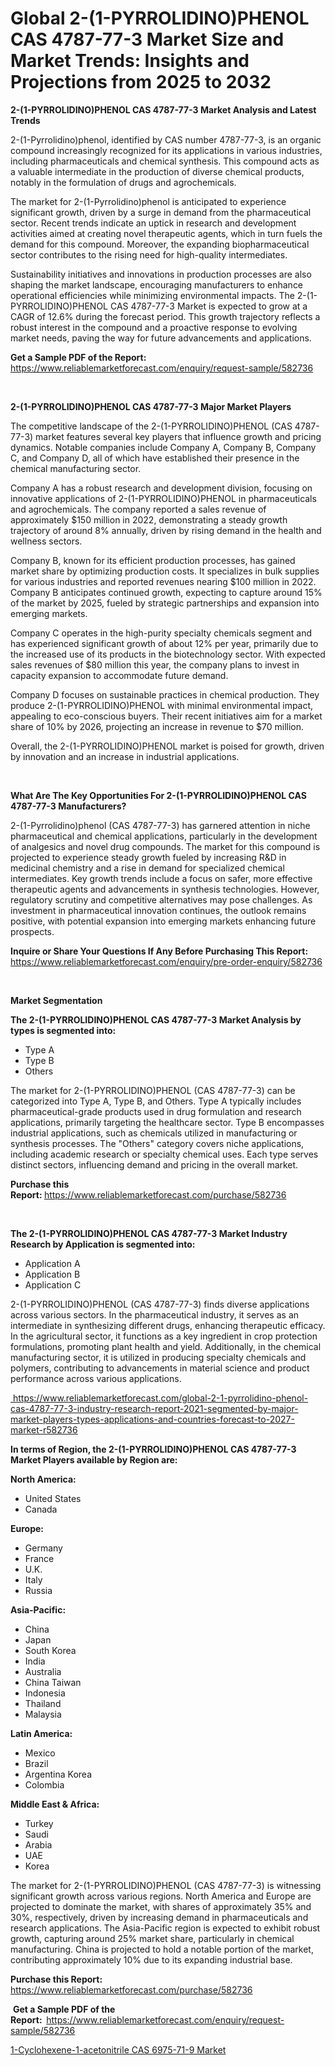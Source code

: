 <p><h1>Global 2-(1-PYRROLIDINO)PHENOL CAS 4787-77-3 Market Size and Market Trends: Insights and Projections from 2025 to 2032</h1></p><p><strong>2-(1-PYRROLIDINO)PHENOL CAS 4787-77-3 Market Analysis and Latest Trends</strong></p>
<p><p>2-(1-Pyrrolidino)phenol, identified by CAS number 4787-77-3, is an organic compound increasingly recognized for its applications in various industries, including pharmaceuticals and chemical synthesis. This compound acts as a valuable intermediate in the production of diverse chemical products, notably in the formulation of drugs and agrochemicals.</p><p>The market for 2-(1-Pyrrolidino)phenol is anticipated to experience significant growth, driven by a surge in demand from the pharmaceutical sector. Recent trends indicate an uptick in research and development activities aimed at creating novel therapeutic agents, which in turn fuels the demand for this compound. Moreover, the expanding biopharmaceutical sector contributes to the rising need for high-quality intermediates.</p><p>Sustainability initiatives and innovations in production processes are also shaping the market landscape, encouraging manufacturers to enhance operational efficiencies while minimizing environmental impacts. The 2-(1-PYRROLIDINO)PHENOL CAS 4787-77-3 Market is expected to grow at a CAGR of 12.6% during the forecast period. This growth trajectory reflects a robust interest in the compound and a proactive response to evolving market needs, paving the way for future advancements and applications.</p></p>
<p><strong>Get a Sample PDF of the Report:&nbsp;</strong> <a href="https://www.reliablemarketforecast.com/enquiry/request-sample/582736?utm_campaign=2890&utm_medium=2&utm_source=Github&utm_content=ia&utm_term=23032025&utm_id=2-1-pyrrolidinophenol-cas-4787-77-3">https://www.reliablemarketforecast.com/enquiry/request-sample/582736</a></p>
<p>&nbsp;</p>
<p><strong>2-(1-PYRROLIDINO)PHENOL CAS 4787-77-3 Major Market Players</strong></p>
<p><p>The competitive landscape of the 2-(1-PYRROLIDINO)PHENOL (CAS 4787-77-3) market features several key players that influence growth and pricing dynamics. Notable companies include Company A, Company B, Company C, and Company D, all of which have established their presence in the chemical manufacturing sector.</p><p>Company A has a robust research and development division, focusing on innovative applications of 2-(1-PYRROLIDINO)PHENOL in pharmaceuticals and agrochemicals. The company reported a sales revenue of approximately $150 million in 2022, demonstrating a steady growth trajectory of around 8% annually, driven by rising demand in the health and wellness sectors.</p><p>Company B, known for its efficient production processes, has gained market share by optimizing production costs. It specializes in bulk supplies for various industries and reported revenues nearing $100 million in 2022. Company B anticipates continued growth, expecting to capture around 15% of the market by 2025, fueled by strategic partnerships and expansion into emerging markets.</p><p>Company C operates in the high-purity specialty chemicals segment and has experienced significant growth of about 12% per year, primarily due to the increased use of its products in the biotechnology sector. With expected sales revenues of $80 million this year, the company plans to invest in capacity expansion to accommodate future demand.</p><p>Company D focuses on sustainable practices in chemical production. They produce 2-(1-PYRROLIDINO)PHENOL with minimal environmental impact, appealing to eco-conscious buyers. Their recent initiatives aim for a market share of 10% by 2026, projecting an increase in revenue to $70 million.</p><p>Overall, the 2-(1-PYRROLIDINO)PHENOL market is poised for growth, driven by innovation and an increase in industrial applications.</p></p>
<p>&nbsp;</p>
<p><strong>What Are The Key Opportunities For 2-(1-PYRROLIDINO)PHENOL CAS 4787-77-3 Manufacturers?</strong></p>
<p><p>2-(1-Pyrrolidino)phenol (CAS 4787-77-3) has garnered attention in niche pharmaceutical and chemical applications, particularly in the development of analgesics and novel drug compounds. The market for this compound is projected to experience steady growth fueled by increasing R&D in medicinal chemistry and a rise in demand for specialized chemical intermediates. Key growth trends include a focus on safer, more effective therapeutic agents and advancements in synthesis technologies. However, regulatory scrutiny and competitive alternatives may pose challenges. As investment in pharmaceutical innovation continues, the outlook remains positive, with potential expansion into emerging markets enhancing future prospects.</p></p>
<p><strong>Inquire or Share Your Questions If Any Before Purchasing This Report:</strong> <a href="https://www.reliablemarketforecast.com/enquiry/pre-order-enquiry/582736?utm_campaign=2890&utm_medium=2&utm_source=Github&utm_content=ia&utm_term=23032025&utm_id=2-1-pyrrolidinophenol-cas-4787-77-3">https://www.reliablemarketforecast.com/enquiry/pre-order-enquiry/582736</a></p>
<p>&nbsp;</p>
<p><strong>Market Segmentation</strong></p>
<p><strong>The 2-(1-PYRROLIDINO)PHENOL CAS 4787-77-3 Market Analysis by types is segmented into:</strong></p>
<p><ul><li>Type A</li><li>Type B</li><li>Others</li></ul></p>
<p><p>The market for 2-(1-PYRROLIDINO)PHENOL (CAS 4787-77-3) can be categorized into Type A, Type B, and Others. Type A typically includes pharmaceutical-grade products used in drug formulation and research applications, primarily targeting the healthcare sector. Type B encompasses industrial applications, such as chemicals utilized in manufacturing or synthesis processes. The "Others" category covers niche applications, including academic research or specialty chemical uses. Each type serves distinct sectors, influencing demand and pricing in the overall market.</p></p>
<p><strong>Purchase this Report:&nbsp;</strong><a href="https://www.reliablemarketforecast.com/purchase/582736?utm_campaign=2890&utm_medium=2&utm_source=Github&utm_content=ia&utm_term=23032025&utm_id=2-1-pyrrolidinophenol-cas-4787-77-3">https://www.reliablemarketforecast.com/purchase/582736</a></p>
<p>&nbsp;</p>
<p><strong>The 2-(1-PYRROLIDINO)PHENOL CAS 4787-77-3 Market Industry Research by Application is segmented into:</strong></p>
<p><ul><li>Application A</li><li>Application B</li><li>Application C</li></ul></p>
<p><p>2-(1-PYRROLIDINO)PHENOL (CAS 4787-77-3) finds diverse applications across various sectors. In the pharmaceutical industry, it serves as an intermediate in synthesizing different drugs, enhancing therapeutic efficacy. In the agricultural sector, it functions as a key ingredient in crop protection formulations, promoting plant health and yield. Additionally, in the chemical manufacturing sector, it is utilized in producing specialty chemicals and polymers, contributing to advancements in material science and product performance across various applications.</p></p>
<p><a href="https://www.reliablemarketforecast.com/global-2-1-pyrrolidino-phenol-cas-4787-77-3-industry-research-report-2021-segmented-by-major-market-players-types-applications-and-countries-forecast-to-2027-market-r582736?utm_campaign=2890&utm_medium=2&utm_source=Github&utm_content=ia&utm_term=23032025&utm_id=2-1-pyrrolidinophenol-cas-4787-77-3">&nbsp;https://www.reliablemarketforecast.com/global-2-1-pyrrolidino-phenol-cas-4787-77-3-industry-research-report-2021-segmented-by-major-market-players-types-applications-and-countries-forecast-to-2027-market-r582736</a></p>
<p><strong>In terms of Region, the 2-(1-PYRROLIDINO)PHENOL CAS 4787-77-3 Market Players available by Region are:</strong></p>
<p>
    <p> <strong> North America: </strong>
        <ul>
            <li>United States</li>
            <li>Canada</li>
        </ul>
        </p> 
    <p> <strong> Europe: </strong>
        <ul>
            <li>Germany</li>
            <li>France</li>
            <li>U.K.</li>
            <li>Italy</li>
            <li>Russia</li>
        </ul>
        </p> 
    <p> <strong> Asia-Pacific: </strong>
        <ul>
            <li>China</li>
            <li>Japan</li>
            <li>South Korea</li>
            <li>India</li>
            <li>Australia</li>
            <li>China Taiwan</li>
            <li>Indonesia</li>
            <li>Thailand</li>
            <li>Malaysia</li>
        </ul>
        </p> 
    <p> <strong> Latin America: </strong>
        <ul>
            <li>Mexico</li>
            <li>Brazil</li>
            <li>Argentina Korea</li>
            <li>Colombia</li>
        </ul>
        </p> 
    <p> <strong> Middle East & Africa: </strong>
        <ul>
            <li>Turkey</li>
            <li>Saudi</li>
            <li>Arabia</li>
            <li>UAE</li>
            <li>Korea</li>
        </ul>
    </p>
    </p>
<p><p>The market for 2-(1-PYRROLIDINO)PHENOL (CAS 4787-77-3) is witnessing significant growth across various regions. North America and Europe are projected to dominate the market, with shares of approximately 35% and 30%, respectively, driven by increasing demand in pharmaceuticals and research applications. The Asia-Pacific region is expected to exhibit robust growth, capturing around 25% market share, particularly in chemical manufacturing. China is projected to hold a notable portion of the market, contributing approximately 10% due to its expanding industrial base.</p></p>
<p><strong>Purchase this Report: </strong><a href="https://www.reliablemarketforecast.com/purchase/582736?utm_campaign=2890&utm_medium=2&utm_source=Github&utm_content=ia&utm_term=23032025&utm_id=2-1-pyrrolidinophenol-cas-4787-77-3">https://www.reliablemarketforecast.com/purchase/582736</a></p>
<p>&nbsp;<strong>Get a Sample PDF of the Report:&nbsp;&nbsp;</strong><a href="https://www.reliablemarketforecast.com/enquiry/request-sample/582736?utm_campaign=2890&utm_medium=2&utm_source=Github&utm_content=ia&utm_term=23032025&utm_id=2-1-pyrrolidinophenol-cas-4787-77-3">https://www.reliablemarketforecast.com/enquiry/request-sample/582736</a></p>
<p><strong></strong></p>
<p><p><a href="https://github.com/haaszgettre6/Market-Research-Report-List-1/blob/main/1-cyclohexene-1-acetonitrile-cas-6975-71-9-market.md?utm_campaign=2890&utm_medium=2&utm_source=Github&utm_content=ia&utm_term=23032025&utm_id=2-1-pyrrolidinophenol-cas-4787-77-3">1-Cyclohexene-1-acetonitrile CAS 6975-71-9 Market</a></p></p>